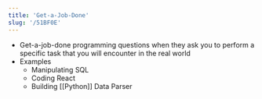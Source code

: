 ```yaml
---
title: 'Get-a-Job-Done'
slug: '/51BF0E'
---
```


- Get-a-job-done programming questions when they ask you to perform a specific task that you will encounter in the real world
- Examples
  - Manipulating SQL
  - Coding React
  - Building [[Python]] Data Parser

